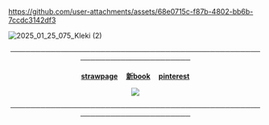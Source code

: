 

https://github.com/user-attachments/assets/68e0715c-f87b-4802-bb6b-7ccdc3142df3

![2025_01_25_075_Kleki (2)](https://github.com/user-attachments/assets/af52f07a-b710-4e2c-8b52-6b749f7de6ca)
<p align="center">────────────────────────────────────────────────────────────────────────<br>
  
<p align="center"><b><a href="https://kriss0mwahh.straw.page/">strawpage</a> ‎ ‎‎ ‎‎ ‎‎ <a href="https://kriss0mwahh.atabook.org/">新book</a> ‎ ‎‎ ‎‎ ‎‎ <a href="https://www.pinterest.com/kris0mwahh/">pinterest</a></b>

<p align="center"><img src=https://krisres.carrd.co/assets/images/image01.png?v=d1717f42>

<p align="center">────────────────────────────────────────────────────────────────────────<br>



